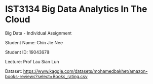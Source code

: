 # IST3134 Big Data Analytics In The Cloud
Big Data - Individual Assignment

Student Name: Chin Jie Nee

Student ID: 19043678

Lecture: Prof Lau Sian Lun

Dataset: https://www.kaggle.com/datasets/mohamedbakhet/amazon-books-reviews?select=Books_rating.csv


